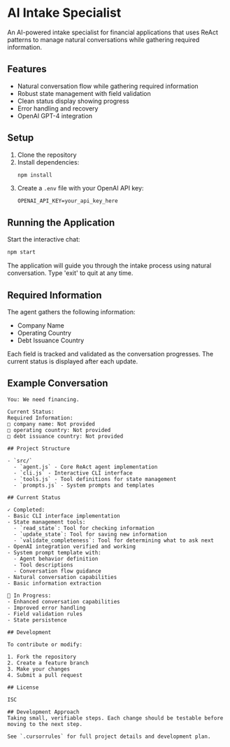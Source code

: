 # AI Intake Specialist

An AI-powered intake specialist for financial applications that uses ReAct patterns to manage natural conversations while gathering required information.

## Features

- Natural conversation flow while gathering required information
- Robust state management with field validation
- Clean status display showing progress
- Error handling and recovery
- OpenAI GPT-4 integration

## Setup

1. Clone the repository
2. Install dependencies:
   ```bash
   npm install
   ```
3. Create a `.env` file with your OpenAI API key:
   ```
   OPENAI_API_KEY=your_api_key_here
   ```

## Running the Application

Start the interactive chat:
```bash
npm start
```

The application will guide you through the intake process using natural conversation. Type 'exit' to quit at any time.

## Required Information

The agent gathers the following information:
- Company Name
- Operating Country
- Debt Issuance Country

Each field is tracked and validated as the conversation progresses. The current status is displayed after each update.

## Example Conversation

```
You: We need financing.

Current Status:
Required Information:
□ company name: Not provided
□ operating country: Not provided
□ debt issuance country: Not provided

## Project Structure

- `src/`
  - `agent.js` - Core ReAct agent implementation
  - `cli.js` - Interactive CLI interface
  - `tools.js` - Tool definitions for state management
  - `prompts.js` - System prompts and templates

## Current Status

✓ Completed:
- Basic CLI interface implementation
- State management tools:
  - `read_state`: Tool for checking information
  - `update_state`: Tool for saving new information
  - `validate_completeness`: Tool for determining what to ask next
- OpenAI integration verified and working
- System prompt template with:
  - Agent behavior definition
  - Tool descriptions
  - Conversation flow guidance
- Natural conversation capabilities
- Basic information extraction

🚧 In Progress:
- Enhanced conversation capabilities
- Improved error handling
- Field validation rules
- State persistence

## Development

To contribute or modify:

1. Fork the repository
2. Create a feature branch
3. Make your changes
4. Submit a pull request

## License

ISC

## Development Approach
Taking small, verifiable steps. Each change should be testable before moving to the next step.

See `.cursorrules` for full project details and development plan. 
